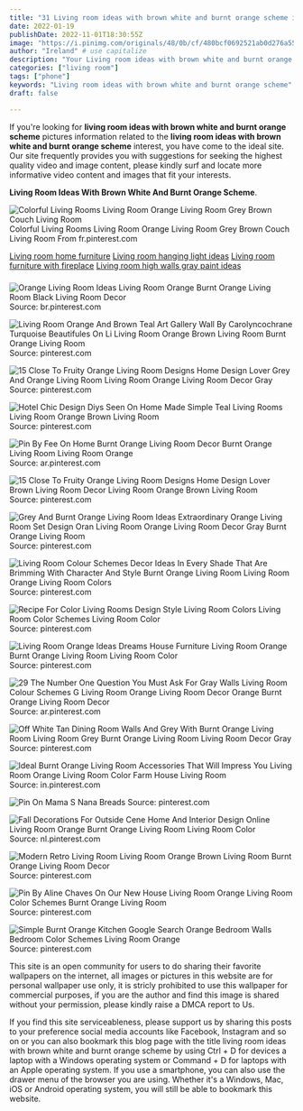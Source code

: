 ```yaml
---
title: "31 Living room ideas with brown white and burnt orange scheme information"
date: 2022-01-19
publishDate: 2022-11-01T18:30:55Z
image: "https://i.pinimg.com/originals/48/0b/cf/480bcf0692521ab0d276a558973f79bf.png"
author: "Ireland" # use capitalize
description: "Your Living room ideas with brown white and burnt orange scheme images are ready in this website. Living room ideas with brown white and burnt orange scheme are a topic that is being searched for and liked by netizens today. You can Download the Living room ideas with brown white and burnt orange scheme files here. Find and Download all free vectors."
categories: ["living room"]
tags: ["phone"]
keywords: "Living room ideas with brown white and burnt orange scheme"
draft: false

---
```


If you're looking for **living room ideas with brown white and burnt orange scheme** pictures information related to the **living room ideas with brown white and burnt orange scheme** interest, you have come to the ideal  site.  Our site frequently  provides you with  suggestions  for seeking  the highest  quality video and image  content, please kindly surf and locate more informative video content and images  that fit your interests.

**Living Room Ideas With Brown White And Burnt Orange Scheme**. 

![Colorful Living Rooms Living Room Orange Living Room Grey Brown Couch Living Room](https://i.pinimg.com/originals/75/22/36/7522366f8e6c7b41651b5403fc1195f5.jpg "Colorful Living Rooms Living Room Orange Living Room Grey Brown Couch Living Room")
Colorful Living Rooms Living Room Orange Living Room Grey Brown Couch Living Room From fr.pinterest.com

[Living room home furniture](/living-room-home-furniture/)
[Living room hanging light ideas](/living-room-hanging-light-ideas/)
[Living room furniture with fireplace](/living-room-furniture-with-fireplace/)
[Living room high walls gray paint ideas](/living-room-high-walls-gray-paint-ideas/)



### 

 


![Orange Living Room Ideas Living Room Orange Burnt Orange Living Room Black Living Room Decor](https://i.pinimg.com/originals/62/c0/ec/62c0ec34200ed794da0c5971e160b70b.jpg "Orange Living Room Ideas Living Room Orange Burnt Orange Living Room Black Living Room Decor")
Source: br.pinterest.com

 

![Living Room Orange And Brown Teal Art Gallery Wall By Carolyncochrane Turquoise Beautifules On Li Living Room Orange Brown Living Room Burnt Orange Living Room](https://i.pinimg.com/originals/88/d6/b8/88d6b811979bf9ddb3a4b46ad1ce31fc.jpg "Living Room Orange And Brown Teal Art Gallery Wall By Carolyncochrane Turquoise Beautifules On Li Living Room Orange Brown Living Room Burnt Orange Living Room")
Source: pinterest.com

 

![15 Close To Fruity Orange Living Room Designs Home Design Lover Grey And Orange Living Room Living Room Orange Living Room Decor Gray](https://i.pinimg.com/736x/3c/98/09/3c98099d28f939174f01d7e7ba9fd898--orange-living-rooms-orange-rooms.jpg "15 Close To Fruity Orange Living Room Designs Home Design Lover Grey And Orange Living Room Living Room Orange Living Room Decor Gray")
Source: pinterest.com

 

![Hotel Chic Design Diys Seen On Home Made Simple Teal Living Rooms Living Room Orange Brown Living Room](https://i.pinimg.com/originals/67/f9/60/67f960faeffade8a48ac5f0de134e3a7.jpg "Hotel Chic Design Diys Seen On Home Made Simple Teal Living Rooms Living Room Orange Brown Living Room")
Source: pinterest.com

 

![Pin By Fee On Home Burnt Orange Living Room Decor Burnt Orange Living Room Living Room Orange](https://i.pinimg.com/originals/69/af/bf/69afbfb69609e62461e0f5d44fb57dee.jpg "Pin By Fee On Home Burnt Orange Living Room Decor Burnt Orange Living Room Living Room Orange")
Source: ar.pinterest.com

 

![15 Close To Fruity Orange Living Room Designs Home Design Lover Brown Living Room Decor Living Room Orange Brown Living Room](https://i.pinimg.com/originals/ce/65/17/ce65176ad5a613ef06048c542a0ffb65.jpg "15 Close To Fruity Orange Living Room Designs Home Design Lover Brown Living Room Decor Living Room Orange Brown Living Room")
Source: pinterest.com

 

![Grey And Burnt Orange Living Room Ideas Extraordinary Orange Living Room Set Design Oran Living Room Orange Living Room Decor Gray Burnt Orange Living Room](https://i.pinimg.com/originals/6c/61/20/6c6120de5d9c80519623d3ba0a252c8a.jpg "Grey And Burnt Orange Living Room Ideas Extraordinary Orange Living Room Set Design Oran Living Room Orange Living Room Decor Gray Burnt Orange Living Room")
Source: pinterest.com

 

![Living Room Colour Schemes Decor Ideas In Every Shade That Are Brimming With Character And Style Burnt Orange Living Room Living Room Orange Living Room Colors](https://i.pinimg.com/originals/b9/37/d0/b937d050f0a5df1c87d12261ba02c396.jpg "Living Room Colour Schemes Decor Ideas In Every Shade That Are Brimming With Character And Style Burnt Orange Living Room Living Room Orange Living Room Colors")
Source: pinterest.com

 

![Recipe For Color Living Rooms Design Style Living Room Colors Living Room Color Schemes Living Room Color](https://i.pinimg.com/originals/c3/cc/f0/c3ccf05621081daa231a1ea13be06106.jpg "Recipe For Color Living Rooms Design Style Living Room Colors Living Room Color Schemes Living Room Color")
Source: pinterest.com

 

![Living Room Orange Ideas Dreams House Furniture Living Room Orange Burnt Orange Living Room Living Room Color](https://i.pinimg.com/originals/c2/d7/3b/c2d73b05d5b438e127a14f8308a778b3.jpg "Living Room Orange Ideas Dreams House Furniture Living Room Orange Burnt Orange Living Room Living Room Color")
Source: pinterest.com

 

![29 The Number One Question You Must Ask For Gray Walls Living Room Colour Schemes G Living Room Orange Living Room Decor Orange Burnt Orange Living Room Decor](https://i.pinimg.com/736x/2f/ce/56/2fce564cb0372c6166fdd50c7197be03.jpg "29 The Number One Question You Must Ask For Gray Walls Living Room Colour Schemes G Living Room Orange Living Room Decor Orange Burnt Orange Living Room Decor")
Source: ar.pinterest.com

 

![Off White Tan Dining Room Walls And Grey With Burnt Orange Living Room Living Room Grey Burnt Orange Living Room Living Room Decor Gray](https://i.pinimg.com/600x315/db/11/2e/db112e9ecb74b3a354a502f641daa0b6.jpg "Off White Tan Dining Room Walls And Grey With Burnt Orange Living Room Living Room Grey Burnt Orange Living Room Living Room Decor Gray")
Source: pinterest.com

 

![Ideal Burnt Orange Living Room Accessories That Will Impress You Living Room Orange Living Room Color Farm House Living Room](https://i.pinimg.com/originals/6c/dc/13/6cdc136e48020b39d284fac8f90b1293.jpg "Ideal Burnt Orange Living Room Accessories That Will Impress You Living Room Orange Living Room Color Farm House Living Room")
Source: in.pinterest.com

 

![Pin On Mama S Nana Breads](https://i.pinimg.com/originals/25/f7/bb/25f7bb47b62ac5837ef9382e4c46f455.jpg "Pin On Mama S Nana Breads")
Source: pinterest.com

 

![Fall Decorations For Outside Cene Home And Interior Design Online Living Room Orange Burnt Orange Living Room Living Room Color](https://i.pinimg.com/originals/67/64/3b/67643b760fc9c6635d6c9dafda4bd1e2.jpg "Fall Decorations For Outside Cene Home And Interior Design Online Living Room Orange Burnt Orange Living Room Living Room Color")
Source: nl.pinterest.com

 

![Modern Retro Living Room Living Room Orange Brown Living Room Burnt Orange Living Room Decor](https://i.pinimg.com/originals/4b/b8/35/4bb835892e61af207827a09eda002d8b.jpg "Modern Retro Living Room Living Room Orange Brown Living Room Burnt Orange Living Room Decor")
Source: pinterest.com

 

![Pin By Aline Chaves On Our New House Living Room Orange Living Room Color Schemes Burnt Orange Living Room](https://i.pinimg.com/originals/a6/18/4f/a6184f06b85018256ad0dc3c678be600.jpg "Pin By Aline Chaves On Our New House Living Room Orange Living Room Color Schemes Burnt Orange Living Room")
Source: pinterest.com

 

![Simple Burnt Orange Kitchen Google Search Orange Bedroom Walls Bedroom Color Schemes Living Room Orange](https://i.pinimg.com/originals/48/0b/cf/480bcf0692521ab0d276a558973f79bf.png "Simple Burnt Orange Kitchen Google Search Orange Bedroom Walls Bedroom Color Schemes Living Room Orange")
Source: pinterest.com

 

This site is an open community for users to do sharing their favorite wallpapers on the internet, all images or pictures in this website are for personal wallpaper use only, it is stricly prohibited to use this wallpaper for commercial purposes, if you are the author and find this image is shared without your permission, please kindly raise a DMCA report to Us.

If you find this site serviceableness, please support us by sharing this posts to your preference social media accounts like Facebook, Instagram and so on or you can also bookmark this blog page with the title living room ideas with brown white and burnt orange scheme by using Ctrl + D for devices a laptop with a Windows operating system or Command + D for laptops with an Apple operating system. If you use a smartphone, you can also use the drawer menu of the browser you are using. Whether it's a Windows, Mac, iOS or Android operating system, you will still be able to bookmark this website.
